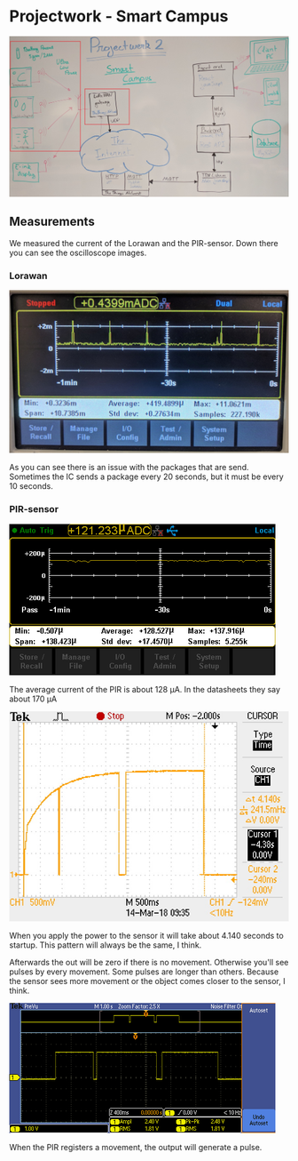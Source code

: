 # Projectwork - Smart Campus

![Overview_projectwork](Overview_projectwork_measurement.jpg)
## Measurements

We measured the current of the Lorawan and the PIR-sensor.
Down there you can see the oscilloscope images.

### Lorawan

![Image Current Lorawan](meting/Lorawan_current.jpg)

As you can see there is an issue with the packages that are send. Sometimes the IC sends a package every 20 seconds, but it must be every 10 seconds.

### PIR-sensor

![Image Current PIR](meting/PIR_current.bmp)

The average current of the PIR is about 128 µA.
In the datasheets they say about 170 µA

![Image Startup time PIR](/meting/PIR_data_startup_time.JPG)

When you apply the power to the sensor it will take about 4.140 seconds to startup. This pattern will always be the same, I think. 

Afterwards the out will be zero if there is no movement. Otherwise you'll see pulses by every movement. Some pulses are longer than others. Because the sensor sees more movement or the object comes closer to the sensor, I think.

 ![Image movement PIR](meting/PIR_movement.PNG)

 When the PIR registers a movement, the output will generate a pulse.